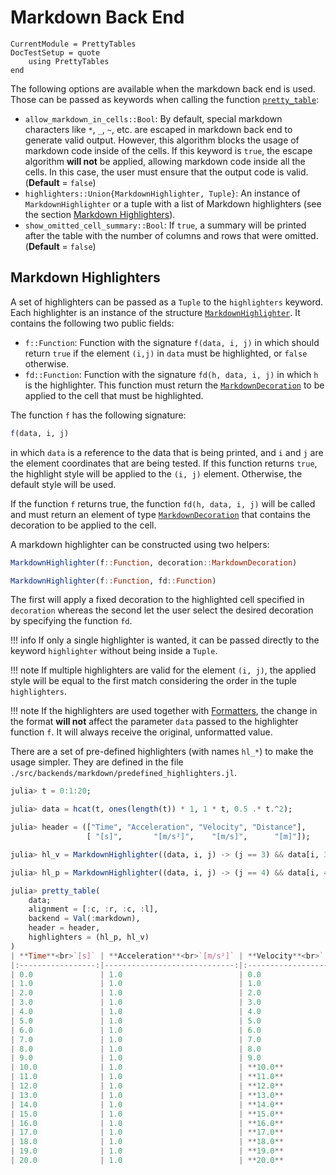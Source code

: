 Markdown Back End
=================

```@meta
CurrentModule = PrettyTables
DocTestSetup = quote
    using PrettyTables
end
```
The following options are available when the markdown back end is used. Those can be passed
as keywords when calling the function [`pretty_table`](@ref):

- `allow_markdown_in_cells::Bool`: By default, special markdown characters like `*`, `_`,
    `~`, etc. are escaped in markdown back end to generate valid output. However, this
    algorithm blocks the usage of markdown code inside of the cells. If this keyword is
    `true`, the escape algorithm **will not** be applied, allowing markdown code inside all
    the cells. In this case, the user must ensure that the output code is valid.
    (**Default** = `false`)
- `highlighters::Union{MarkdownHighlighter, Tuple}`: An instance of `MarkdownHighlighter` or
    a tuple with a list of Markdown highlighters (see the section
    [Markdown Highlighters](@ref)).
- `show_omitted_cell_summary::Bool`: If `true`, a summary will be printed after the table
    with the number of columns and rows that were omitted. (**Default** = `false`)

## Markdown Highlighters

A set of highlighters can be passed as a `Tuple` to the `highlighters` keyword.  Each
highlighter is an instance of the structure [`MarkdownHighlighter`](@ref). It contains the
following two public fields:

- `f::Function`: Function with the signature `f(data, i, j)` in which should return `true`
    if the element `(i,j)` in `data` must be highlighted, or `false` otherwise.
- `fd::Function`: Function with the signature `fd(h, data, i, j)` in which `h` is the
    highlighter. This function must return the [`MarkdownDecoration`](@ref) to be applied to
    the cell that must be highlighted.

The function `f` has the following signature:

```julia
f(data, i, j)
```

in which `data` is a reference to the data that is being printed, and `i` and `j` are the
element coordinates that are being tested. If this function returns `true`, the highlight
style will be applied to the `(i, j)` element. Otherwise, the default style will be used.

If the function `f` returns true, the function `fd(h, data, i, j)` will be called and must
return an element of type [`MarkdownDecoration`](@ref) that contains the decoration to be
applied to the cell.

A markdown highlighter can be constructed using two helpers:

```julia
MarkdownHighlighter(f::Function, decoration::MarkdownDecoration)

MarkdownHighlighter(f::Function, fd::Function)
```

The first will apply a fixed decoration to the highlighted cell specified in `decoration`
whereas the second let the user select the desired decoration by specifying the function
`fd`.

!!! info
    If only a single highlighter is wanted, it can be passed directly to the keyword
    `highlighter` without being inside a `Tuple`.

!!! note
    If multiple highlighters are valid for the element `(i, j)`, the applied style will be
    equal to the first match considering the order in the tuple `highlighters`.

!!! note
    If the highlighters are used together with [Formatters](@ref), the change in the format
    **will not** affect the parameter `data` passed to the highlighter function `f`. It will
    always receive the original, unformatted value.

There are a set of pre-defined highlighters (with names `hl_*`) to make the usage simpler.
They are defined in the file `./src/backends/markdown/predefined_highlighters.jl`.
```julia
julia> t = 0:1:20;

julia> data = hcat(t, ones(length(t)) * 1, 1 * t, 0.5 .* t.^2);

julia> header = (["Time", "Acceleration", "Velocity", "Distance"],
                 [ "[s]",       "[m/s²]",    "[m/s]",      "[m]"]);

julia> hl_v = MarkdownHighlighter((data, i, j) -> (j == 3) && data[i, 3] > 9, MarkdownDecoration(bold = true));

julia> hl_p = MarkdownHighlighter((data, i, j) -> (j == 4) && data[i, 4] > 10, MarkdownDecoration(italic = true));

julia> pretty_table(
    data;
    alignment = [:c, :r, :c, :l],
    backend = Val(:markdown),
    header = header,
    highlighters = (hl_p, hl_v)
)
| **Time**<br>`[s]` | **Acceleration**<br>`[m/s²]` | **Velocity**<br>`[m/s]` | **Distance**<br>`[m]` |
|:-----------------:|-----------------------------:|:-----------------------:|:----------------------|
| 0.0               | 1.0                          | 0.0                     | 0.0                   |
| 1.0               | 1.0                          | 1.0                     | 0.5                   |
| 2.0               | 1.0                          | 2.0                     | 2.0                   |
| 3.0               | 1.0                          | 3.0                     | 4.5                   |
| 4.0               | 1.0                          | 4.0                     | 8.0                   |
| 5.0               | 1.0                          | 5.0                     | _12.5_                |
| 6.0               | 1.0                          | 6.0                     | _18.0_                |
| 7.0               | 1.0                          | 7.0                     | _24.5_                |
| 8.0               | 1.0                          | 8.0                     | _32.0_                |
| 9.0               | 1.0                          | 9.0                     | _40.5_                |
| 10.0              | 1.0                          | **10.0**                | _50.0_                |
| 11.0              | 1.0                          | **11.0**                | _60.5_                |
| 12.0              | 1.0                          | **12.0**                | _72.0_                |
| 13.0              | 1.0                          | **13.0**                | _84.5_                |
| 14.0              | 1.0                          | **14.0**                | _98.0_                |
| 15.0              | 1.0                          | **15.0**                | _112.5_               |
| 16.0              | 1.0                          | **16.0**                | _128.0_               |
| 17.0              | 1.0                          | **17.0**                | _144.5_               |
| 18.0              | 1.0                          | **18.0**                | _162.0_               |
| 19.0              | 1.0                          | **19.0**                | _180.5_               |
| 20.0              | 1.0                          | **20.0**                | _200.0_               |
```
